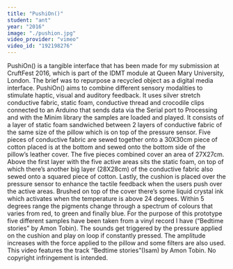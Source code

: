 ```yaml
---
title: "PushiOn()"
student: "ant"
year: "2016"
image: "./pushion.jpg"
video_provider: "vimeo"
video_id: "192198276"
---
```

PushiOn() is a tangible interface that has been made for my submission at CruftFest 2016, which is part of the IDMT module at Queen Mary University, London. The brief was to repurpose a recycled object as a digital media interface.
PushiOn() aims to combine different sensory modalities to stimulate haptic, visual and auditory feedback. It uses silver stretch conductive fabric, static foam, conductive thread and crocodile clips connected to an Arduino that sends data via the Serial port to Processing and with the Minim library the samples are loaded and played. It consists of a layer of static foam sandwiched between 2 layers of conductive fabric of the same size of the pillow which is on top of the pressure sensor. Five pieces of conductive fabric are sewed together onto a 30X30cm piece of cotton placed is at the bottom and sewed onto the bottom side of the pillow’s leather cover. The five pieces combined cover an area of 27X27cm. Above the first layer with the five active areas sits the static foam, on top of which there’s another big layer (28X28cm) of the conductive fabric also sewed onto a squared piece of cotton. Lastly, the cushion is placed over the pressure sensor to enhance the tactile feedback when the users push over the active areas. 
Brushed on top of the cover there’s some liquid crystal ink which activates when the temperature is above 24 degrees. Within 5 degrees range the pigments change through a spectrum of colours that varies from red, to green and finally blue. For the purpose of this prototype five different samples have been taken from a vinyl record I have (“Bedtime stories” by Amon Tobin). The sounds get triggered by the pressure applied on the cushion and play on loop if constantly pressed. The amplitude increases with the force applied to the pillow and some filters are also used. 
This video features the track “Bedtime stories”(Isam) by Amon Tobin. No copyright infringement is intended.